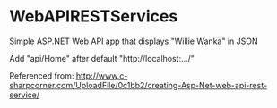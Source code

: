 # WebAPIRESTServices
Simple ASP.NET Web API app that displays "Willie Wanka" in JSON

Add "api/Home" after default "http://localhost:.../"

Referenced from: http://www.c-sharpcorner.com/UploadFile/0c1bb2/creating-Asp-Net-web-api-rest-service/

